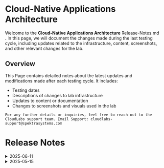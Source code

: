 # Cloud-Native Applications Architecture

Welcome to the **Cloud-Native Applications Architecture** Release-Notes.md . In this page, we will document the changes made during the last testing cycle, including updates related to the infrastructure, content, screenshots, and other relevant changes for the lab.

## Overview

This Page contains detailed notes about the latest updates and modifications made after each testing cycle. It includes:

- Testing dates
- Descriptions of changes to lab infrastructure
- Updates to content or documentation
- Changes to screenshots and visuals used in the lab

`For any further details or inquiries, feel free to reach out to the CloudLabs support team. Email Support: cloudlabs-support@spektrasystems.com`

# Release Notes

<details>
  <summary>2025-06-11</summary>

### Release Date: 2025-06-11
## Infrastructure Changes

NA

## Content Changes

- **Change**: The most recent testing phase was completed without any issues or complications. All systems performed as expected, and there were no errors or failures encountered during the process.

## Screenshot Updates

- **Change**: Screenshots are up-to-date.

## Testing Notes

- **Testing Date**: 2025-06-11
</details>

<details>
  <summary>2025-05-15</summary>

### Release Date: 2025-05-15

## Infrastructure Changes

NA

## Content Changes

- **Change**:
    - Updated lab guide with multiple screenshots.
    - **Getting started page** updated with new CloudLabs UI changes.

## Screenshot Updates

- **Change**: Screenshots are up-to-date.

## Testing Notes

- **Testing Date**: 2025-05-15
</details>
